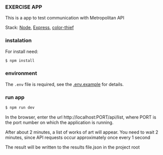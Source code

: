 ### EXERCISE APP

This is a app to test communication with Metropolitan API

Stack:  [Node](https://nodejs.org/en/), [Express](https://expressjs.com), [color-thief](https://lokeshdhakar.com/projects/color-thief/)

### instalation

For install need:

```bash
$ npm install
```

### environment

The `.env` file is required, see the [.env.example](.env.example) for details.

### run app

```bash
$ npm run dev
```
In the browser, enter the url http://localhost:PORT/api/list,
where PORT is the port number on which the application is running.

After about 2 minutes, a list of works of art will appear.
You need to wait 2 minutes, since API requests occur approximately once every 1 second

The result will be written to the results file.json in the project root